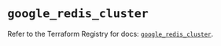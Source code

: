 # `google_redis_cluster`

Refer to the Terraform Registry for docs: [`google_redis_cluster`](https://registry.terraform.io/providers/hashicorp/google-beta/5.25.0/docs/resources/google_redis_cluster).
